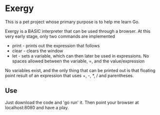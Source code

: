 Exergy
======

This is a pet project whose primary purpose is to help me learn Go.

Exergy is a BASIC interpreter that can be used through a browser. At this very early stage, only two commands are implemented

* print - prints out the expression that follows
* clear - clears the window
* let - sets a variable, which can then later be used in expressions. No spaces allowed between the variable, =, and the value/expression

No variables exist, and the only thing that can be printed out is that floating point result of an expression that uses +, -, *, / and parentheses. 

Use
---

Just download the code and 'go run' it. Then point your browser at localhost:8080 and have a play.
